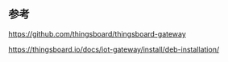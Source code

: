 ## 参考

https://github.com/thingsboard/thingsboard-gateway

https://thingsboard.io/docs/iot-gateway/install/deb-installation/
